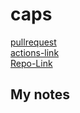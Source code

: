 # caps

[pullrequest]()  
[actions-link]()  
[Repo-Link](https://github.com/osama-abdallah/caps)

## My notes


